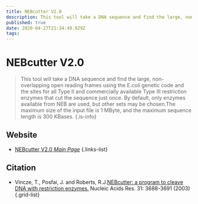 ```yaml
---
title: NEBcutter V2.0
description: This tool will take a DNA sequence and find the large, non-overlapping open reading frames using the E.coli genetic code and the sites for all Type II and commercially available Type III restriction enzymes that cut the sequence just once.
published: true
date: 2020-04-27T21:34:49.929Z
tags: 
---
```


# NEBcutter V2.0

> This tool will take a DNA sequence and find the large, non-overlapping open reading frames using the E.coli genetic code and the sites for all Type II and commercially available Type III restriction enzymes that cut the sequence just once. By default, only enzymes available from NEB are used, but other sets may be chosen.The maximum size of the input file is 1 MByte, and the maximum sequence length is 300 KBases. 
{.is-info}

 

## Website 

- [NEBcutter V2.0 *Main Page*](http://nc2.neb.com/NEBcutter2/)
 {.links-list}

## Citation

- Vincze, T., Posfai, J. and Roberts, R.J.[NEBcutter: a program to cleave DNA with restriction enzymes.](https://academic.oup.com/nar/article/31/13/3688/2904148) Nucleic Acids Res. 31: 3688-3691 (2003)
{.grid-list}